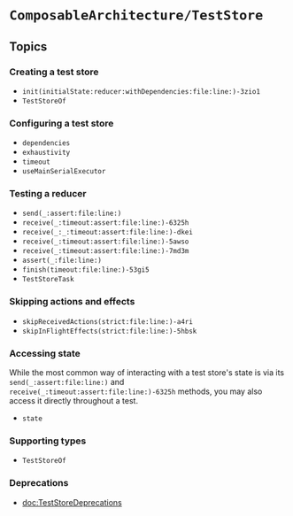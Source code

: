 # ``ComposableArchitecture/TestStore``

## Topics

### Creating a test store

- ``init(initialState:reducer:withDependencies:file:line:)-3zio1``
- ``TestStoreOf``

### Configuring a test store

- ``dependencies``
- ``exhaustivity``
- ``timeout``
- ``useMainSerialExecutor``

### Testing a reducer

- ``send(_:assert:file:line:)``
- ``receive(_:timeout:assert:file:line:)-6325h``
- ``receive(_:_:timeout:assert:file:line:)-dkei``
- ``receive(_:timeout:assert:file:line:)-5awso``
- ``receive(_:timeout:assert:file:line:)-7md3m``
- ``assert(_:file:line:)``
- ``finish(timeout:file:line:)-53gi5``
- ``TestStoreTask``

### Skipping actions and effects

- ``skipReceivedActions(strict:file:line:)-a4ri``
- ``skipInFlightEffects(strict:file:line:)-5hbsk``

### Accessing state

While the most common way of interacting with a test store's state is via its
``send(_:assert:file:line:)`` and ``receive(_:timeout:assert:file:line:)-6325h`` methods, you may
also access it directly throughout a test.

- ``state``

### Supporting types

- ``TestStoreOf``

### Deprecations

- <doc:TestStoreDeprecations>
